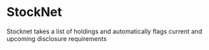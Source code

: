 # StockNet
Stocknet takes a list of holdings and automatically flags current and upcoming disclosure requirements
